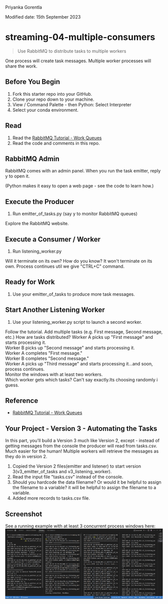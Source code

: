 Priyanka Gorentla </br>

Modified date: 15th September 2023 </br>

# streaming-04-multiple-consumers

> Use RabbitMQ to distribute tasks to multiple workers

One process will create task messages. Multiple worker processes will share the work. 


## Before You Begin

1. Fork this starter repo into your GitHub.
1. Clone your repo down to your machine.
1. View / Command Palette - then Python: Select Interpreter
1. Select your conda environment. 

## Read

1. Read the [RabbitMQ Tutorial - Work Queues](https://www.rabbitmq.com/tutorials/tutorial-two-python.html)
1. Read the code and comments in this repo.

## RabbitMQ Admin 

RabbitMQ comes with an admin panel. When you run the task emitter, reply y to open it. 

(Python makes it easy to open a web page - see the code to learn how.)

## Execute the Producer

1. Run emitter_of_tasks.py (say y to monitor RabbitMQ queues)

Explore the RabbitMQ website.

## Execute a Consumer / Worker

1. Run listening_worker.py

Will it terminate on its own? How do you know?  It won't terminate on its own. Process continues util we give "CTRL+C" command.

## Ready for Work

1. Use your emitter_of_tasks to produce more task messages.

## Start Another Listening Worker 

1. Use your listening_worker.py script to launch a second worker. 

Follow the tutorial. 
Add multiple tasks (e.g. First message, Second message, etc.)
How are tasks distributed? Worker A picks up "First message" and starts processing it. </br>
Worker B picks up "Second message" and starts processing it. </br>
Worker A completes "First message." </br>
Worker B completes "Second message." </br>
Worker A picks up "Third message" and starts processing it...and soon, process continues.</br>
Monitor the windows with at least two workers. </br>
Which worker gets which tasks? Can't say exactly.Its choosing randomly i guess. </br>

## Reference

- [RabbitMQ Tutorial - Work Queues](https://www.rabbitmq.com/tutorials/tutorial-two-python.html)

## Your Project - Version 3 - Automating the Tasks

In this part, you'll build a Version 3 much like Version 2, except - instead of getting messages from the console the producer will read from tasks.csv. Much easier for the human! Multiple workers will retrieve the messages as they do in version 2. </br>

1. Copied the Version 2 files(emitter and listener) to start version 3(v3_emitter_of_tasks and v3_listening_worker).  </br>
2. Read the input file "tasks.csv" instead of the console.</br>
3. Should you hardcode the data filename? Or would it be helpful to assign the filename to a variable? it will be helpful to assign the filename to a variable. </br>
4. Added more records to tasks.csv file. </br>


## Screenshot

See a running example with at least 3 concurrent process windows here:
![Alt text](image.png)
